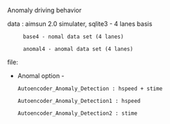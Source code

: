  Anomaly driving behavior
 
 data : aimsun 2.0 simulater, sqlite3 - 4 lanes basis
 
         base4 - nomal data set (4 lanes)
 
         anomal4 - anomal data set (4 lanes)

file:

 - Anomal option -

       Autoencoder_Anomaly_Detection : hspeed + stime
 
       Autoencoder_Anomaly_Detection1 : hspeed
 
       Autoencoder_Anomaly_Detection2 : stime
  
  
 

